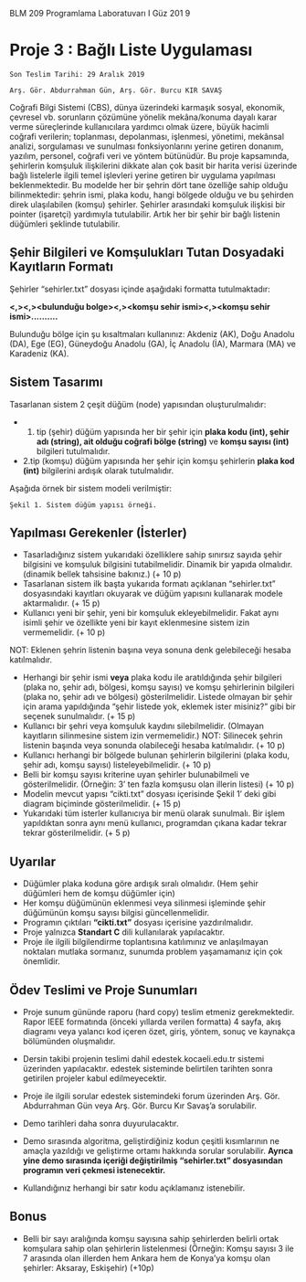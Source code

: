 BLM 209 Programlama Laboratuvarı I Güz 201 9

# Proje 3 : Bağlı Liste Uygulaması

```
Son Teslim Tarihi: 29 Aralık 2019
```
```
Arş. Gör. Abdurrahman Gün, Arş. Gör. Burcu KIR SAVAŞ
```
Coğrafi Bilgi Sistemi
(CBS), dünya üzerindeki karmaşık sosyal,
ekonomik, çevresel vb. sorunların
çözümüne yönelik mekâna/konuma dayalı
karar verme süreçlerinde kullanıcılara
yardımcı olmak üzere, büyük
hacimli coğrafi verilerin; toplanması,
depolanması, işlenmesi, yönetimi,
mekânsal analizi, sorgulaması ve
sunulması fonksiyonlarını yerine getiren
donanım, yazılım, personel, coğrafi veri ve
yöntem bütünüdür. Bu proje kapsamında,
şehirlerin komşuluk ilişkilerini dikkate
alan çok basit bir harita verisi üzerinde
bağlı listelerle ilgili temel işlevleri yerine
getiren bir uygulama yapılması
beklenmektedir.
Bu modelde her bir şehrin dört tane
özelliğe sahip olduğu bilinmektedir:
şehrin ismi, plaka kodu, hangi bölgede
olduğu ve bu şehirden direk ulaşılabilen
(komşu) şehirler. Şehirler arasındaki
komşuluk ilişkisi bir pointer (işaretçi)
yardımıyla tutulabilir. Artık her bir şehir bir bağlı listenin düğümleri şeklinde tutulabilir.

## Şehir Bilgileri ve Komşulukları Tutan Dosyadaki Kayıtların Formatı

Şehirler “sehirler.txt” dosyası içinde aşağıdaki formatta tutulmaktadır:

**<plaka kodu><,><sehir ismi><,><bulunduğu bolge><,><komşu sehir ismi><,><komşu sehir ismi>..........**

Bulunduğu bölge için şu kısaltmaları kullanınız: Akdeniz (AK), Doğu Anadolu (DA), Ege (EG), Güneydoğu
Anadolu (GA), İç Anadolu (İA), Marmara (MA) ve Karadeniz (KA).


## Sistem Tasarımı

Tasarlanan sistem 2 çeşit düğüm (node) yapısından oluşturulmalıdır:

- 1. tip (şehir) düğüm yapısında her bir şehir için **plaka kodu (int), şehir adı (string), ait olduğu coğrafi
bölge (string)** ve **komşu sayısı (int)** bilgileri tutulmalıdır.
- 2.tip (komşu) düğüm yapısında her şehir için komşu şehirlerin **plaka kod (int)** bilgilerini ardışık olarak
tutulmalıdır.

Aşağıda örnek bir sistem modeli verilmiştir:

```
Şekil 1. Sistem düğüm yapısı örneği.
```
## Yapılması Gerekenler (İsterler)

- Tasarladığınız sistem yukarıdaki özelliklere sahip sınırsız sayıda şehir bilgisini ve komşuluk bilgisini
tutabilmelidir. Dinamik bir yapıda olmalıdır. (dinamik bellek tahsisine bakınız.) (+ 10 p)
- Tasarlanan sistem ilk başta yukarıda formatı açıklanan “sehirler.txt” dosyasındaki kayıtları okuyarak ve
düğüm yapısını kullanarak modele aktarmalıdır. (+ 15 p)
- Kullanıcı yeni bir şehir, yeni bir komşuluk ekleyebilmelidir. Fakat aynı isimli şehir ve özellikte yeni bir
kayıt eklenmesine sistem izin vermemelidir. (+ 10 p)

NOT: Eklenen şehrin listenin başına veya sonuna denk gelebileceği hesaba katılmalıdır.


- Herhangi bir şehir ismi **veya** plaka kodu ile aratıldığında şehir bilgileri (plaka no, şehir adı, bölgesi,
komşu sayısı) ve komşu şehirlerinin bilgileri (plaka no, şehir adı ve bölgesi) gösterilmelidir. Listede
olmayan bir şehir için arama yapıldığında “şehir listede yok, eklemek ister misiniz?” gibi bir seçenek
sunulmalıdır. (+ 15 p)
- Kullanıcı bir şehri veya komşuluk kaydını silebilmelidir. (Olmayan kayıtların silinmesine sistem izin
vermemelidir.) NOT: Silinecek şehrin listenin başında veya sonunda olabileceği hesaba katılmalıdır.
(+ 10 p)
- Kullanıcı herhangi bir bölgede bulunan şehirlerin bilgilerini (plaka kodu, şehir adı, komşu sayısı)
listeleyebilmelidir. (+ 10 p)
- Belli bir komşu sayısı kriterine uyan şehirler bulunabilmeli ve gösterilmelidir. (Örneğin: 3’ ten fazla
komşusu olan illerin listesi) (+ 10 p)
- Modelin mevcut yapısı “cikti.txt” dosyası içerisinde Şekil 1’ deki gibi diagram biçiminde gösterilmelidir.
(+ 15 p)
- Yukarıdaki tüm isterler kullanıcıya bir menü olarak sunulmalı. Bir işlem yapıldıktan sonra aynı menü
kullanıcı, programdan çıkana kadar tekrar tekrar gösterilmelidir. (+ 5 p)

## Uyarılar

- Düğümler plaka koduna göre ardışık sıralı olmalıdır. (Hem şehir düğümleri hem de komşu düğümler
için)
- Her komşu düğümünün eklenmesi veya silinmesi işleminde şehir düğümünün komşu sayısı bilgisi
güncellenmelidir.
- Programın çıktıları **“cikti.txt”** dosyası içerisine yazdırılmalıdır.
- Proje yalnızca **Standart C** dili kullanılarak yapılacaktır.
- Proje ile ilgili bilgilendirme toplantısına katılımınız ve anlaşılmayan noktaları mutlaka sormanız,
sunumda problem yaşamamanız için çok önemlidir.

## Ödev Teslimi ve Proje Sunumları

- Proje sunum gününde raporu (hard copy) teslim etmeniz gerekmektedir. Rapor IEEE formatında (önceki
yıllarda verilen formatta) 4 sayfa, akış diagramı veya yalancı kod içeren özet, giriş, yöntem, sonuç ve
kaynakça bölümünden oluşmalıdır.
- Dersin takibi projenin teslimi dahil edestek.kocaeli.edu.tr sistemi üzerinden yapılacaktır. edestek
sisteminde belirtilen tarihten sonra getirilen projeler kabul edilmeyecektir.
- Proje ile ilgili sorular edestek sistemindeki forum üzerinden Arş. Gör. Abdurrahman Gün veya Arş. Gör.
Burcu Kır Savaş’a sorulabilir.


- Demo tarihleri daha sonra duyurulacaktır.
- Demo sırasında algoritma, geliştirdiğiniz kodun çeşitli kısımlarının ne amaçla yazıldığı ve geliştirme
ortamı hakkında sorular sorulabilir. **Ayrıca yine demo sırasında içeriği değiştirilmiş “sehirler.txt”
dosyasından programın veri çekmesi istenecektir.**
- Kullandığınız herhangi bir satır kodu açıklamanız istenebilir.

## Bonus

- Belli bir sayı aralığında komşu sayısına sahip şehirlerden belirli ortak komşulara sahip olan şehirlerin
listelenmesi (Örneğin: Komşu sayısı 3 ile 7 arasında olan illerden hem Ankara hem de Konya’ya komşu
olan şehirler: Aksaray, Eskişehir) (+10p)


